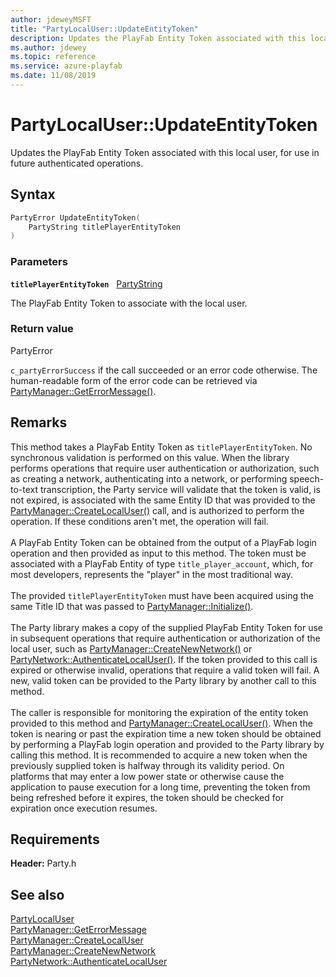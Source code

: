 ```yaml
---
author: jdeweyMSFT
title: "PartyLocalUser::UpdateEntityToken"
description: Updates the PlayFab Entity Token associated with this local user, for use in future authenticated operations.
ms.author: jdewey
ms.topic: reference
ms.service: azure-playfab
ms.date: 11/08/2019
---
```


# PartyLocalUser::UpdateEntityToken  

Updates the PlayFab Entity Token associated with this local user, for use in future authenticated operations.  

## Syntax  
  
```cpp
PartyError UpdateEntityToken(  
    PartyString titlePlayerEntityToken  
)  
```  
  
### Parameters  
  
**`titlePlayerEntityToken`** &nbsp; [PartyString](../../../typedefs.md)  
  
The PlayFab Entity Token to associate with the local user.  
  
  
### Return value  
PartyError
  
```c_partyErrorSuccess``` if the call succeeded or an error code otherwise. The human-readable form of the error code can be retrieved via [PartyManager::GetErrorMessage()](../../PartyManager/methods/partymanager_geterrormessage.md).
  
## Remarks  
  
This method takes a PlayFab Entity Token as `titlePlayerEntityToken`. No synchronous validation is performed on this value. When the library performs operations that require user authentication or authorization, such as creating a network, authenticating into a network, or performing speech-to-text transcription, the Party service will validate that the token is valid, is not expired, is associated with the same Entity ID that was provided to the [PartyManager::CreateLocalUser()](../../PartyManager/methods/partymanager_createlocaluser.md) call, and is authorized to perform the operation. If these conditions aren't met, the operation will fail. <br /><br /> A PlayFab Entity Token can be obtained from the output of a PlayFab login operation and then provided as input to this method. The token must be associated with a PlayFab Entity of type `title_player_account`, which, for most developers, represents the "player" in the most traditional way.   <br /><br /> The provided `titlePlayerEntityToken` must have been acquired using the same Title ID that was passed to [PartyManager::Initialize()](../../PartyManager/methods/partymanager_initialize.md).   <br /><br /> The Party library makes a copy of the supplied PlayFab Entity Token for use in subsequent operations that require authentication or authorization of the local user, such as [PartyManager::CreateNewNetwork()](../../PartyManager/methods/partymanager_createnewnetwork.md) or [PartyNetwork::AuthenticateLocalUser()](../../PartyNetwork/methods/partynetwork_authenticatelocaluser.md). If the token provided to this call is expired or otherwise invalid, operations that require a valid token will fail. A new, valid token can be provided to the Party library by another call to this method.   <br /><br /> The caller is responsible for monitoring the expiration of the entity token provided to this method and [PartyManager::CreateLocalUser()](../../PartyManager/methods/partymanager_createlocaluser.md). When the token is nearing or past the expiration time a new token should be obtained by performing a PlayFab login operation and provided to the Party library by calling this method. It is recommended to acquire a new token when the previously supplied token is halfway through its validity period. On platforms that may enter a low power state or otherwise cause the application to pause execution for a long time, preventing the token from being refreshed before it expires, the token should be checked for expiration once execution resumes.
  
## Requirements  
  
**Header:** Party.h
  
## See also  
[PartyLocalUser](../partylocaluser.md)  
[PartyManager::GetErrorMessage](../../PartyManager/methods/partymanager_geterrormessage.md)  
[PartyManager::CreateLocalUser](../../PartyManager/methods/partymanager_createlocaluser.md)  
[PartyManager::CreateNewNetwork](../../PartyManager/methods/partymanager_createnewnetwork.md)  
[PartyNetwork::AuthenticateLocalUser](../../PartyNetwork/methods/partynetwork_authenticatelocaluser.md)
  
  
